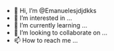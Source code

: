 - 👋 Hi, I’m @Emanuelesjdjdkks
- 👀 I’m interested in ...
- 🌱 I’m currently learning ...
- 💞️ I’m looking to collaborate on ...
- 📫 How to reach me ...

<!---
Emanuelesjdjdkks/Emanuelesjdjdkks is a ✨ special ✨ repository because its `README.md` (this file) appears on your GitHub profile.
Puoi fare clic sul collegamento Anteprima per dare un'occhiata 
grazie

